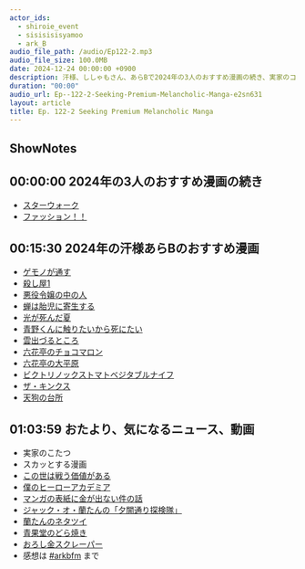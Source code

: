 ```yaml
---
actor_ids:
  - shiroie_event
  - sisisisisyamoo
  - ark_B
audio_file_path: /audio/Ep122-2.mp3
audio_file_size: 100.0MB
date: 2024-12-24 00:00:00 +0900
description: 汗様、ししゃもさん、あらBで2024年の3人のおすすめ漫画の続き、実家のコタツ、スカッとする漫画、蘭たんの夕闇通り探検隊、青果堂のどら焼きなどについて話しました。
duration: "00:00"
audio_url: Ep--122-2-Seeking-Premium-Melancholic-Manga-e2sn631
layout: article
title: Ep. 122-2 Seeking Premium Melancholic Manga
---
```


## ShowNotes

## 00:00:00 2024年の3人のおすすめ漫画の続き

* [スターウォーク](https://webcomicgamma.takeshobo.co.jp/manga/starwalk/)
* [ファッション！！](https://ourfeel.jp/episode/2550689798581262678)

## 00:15:30 2024年の汗様あらBのおすすめ漫画
* [ゲモノが通す](https://to-ti.in/story/gemono01)
* [殺し屋1](https://piccoma.com/web/product/2894?etype=episode)
* [悪役令嬢の中の人](https://comic.pixiv.net/works/7926?srsltid=AfmBOooAObA7u2lApSQp3tBwt-M8_Ip5KjP6pU9iejmAq_cqs6721TQI)
* [蝉は胎児に寄生する](https://www.cmoa.jp/bib/speedreader/?cid=0000231364_jp_0001&u0=1&u1=0&rurl=https%3A%2F%2Fwww.cmoa.jp%2Ftitle%2F231364%2F%3Fsrsltid%3DAfmBOor2hjf0zoZyinH59fuBW-khGeHZWbpQcXzFZ5zxovVYu1OMoiPu)
* [光が死んだ夏](https://web-ace.jp/youngaceup/contents/1000183/)
* [青野くんに触りたいから死にたい](https://amzn.to/4h8uQld)
* [雲出づるところ](https://piccoma.com/web/viewer/43277/1218277)
* [六花亭のチョコマロン](https://www.rokkatei-eshop.com/store/ProductDetail.aspx?pcd=10221)
* [六花亭の大平原](https://www.rokkatei-eshop.com/store/ProductDetail.aspx?pcd=10072)
* [ビクトリノックストマトベジタブルナイフ](https://amzn.to/41N2bgU)
* [ザ・キンクス](https://amzn.to/3PcqqxK)
* [天狗の台所](https://afternoon.kodansha.co.jp/c/tengunodaidokoro/)

## 01:03:59 おたより、気になるニュース、動画

* 実家のこたつ
* スカッとする漫画
* [この世は戦う価値がある](https://bigcomics.jp/episodes/4fb4ee5d61784/)
* [僕のヒーローアカデミア](https://amzn.to/3VUyabr)
* [マンガの表紙に金が出ない件の話](https://dennou319.fanbox.cc/posts/8758964)
* [ジャック・オ・蘭たんの「夕闇通り探検隊」](https://www.youtube.com/playlist?list=PLilypEVBBl1XNmN3A-42iJJwBp4Au0bij)
* [蘭たんのネタツイ](https://x.com/puchohenzaa/status/1868632338575548758)
* [青果堂のどら焼き](https://seikadou.shop/)
* [おろし金スクレーパー](https://amzn.to/3ZUsizU)
* 感想は [#arkbfm](https://x.com/search?q=%23arkbfm&src=typed_query&f=live) まで
